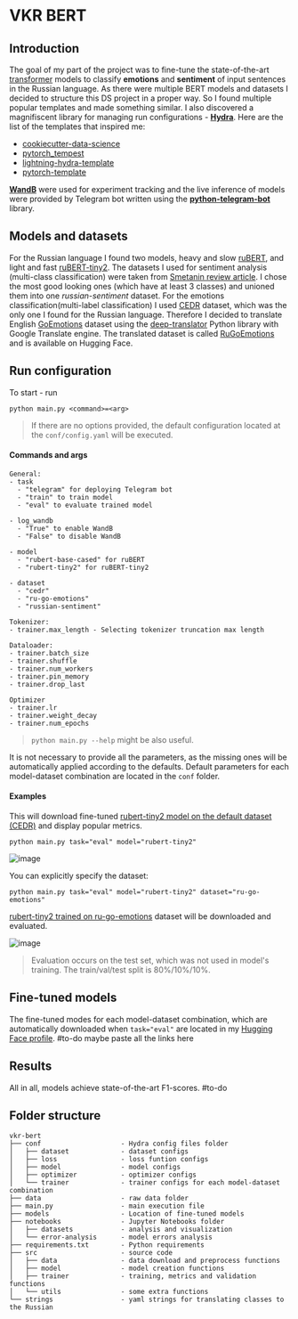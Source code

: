 # VKR BERT

## Introduction

The goal of my part of the project was to fine-tune the state-of-the-art [transformer](https://arxiv.org/abs/1706.03762) models to classify __emotions__ and __sentiment__ of input sentences in the Russian language. As there were multiple BERT models and datasets I decided to structure this DS project in a proper way. So I found multiple popular templates and made something similar. I also discovered a magnifiscent library for managing run configurations - __[Hydra](https://hydra.cc)__. Here are the list of the templates that inspired me:

- [cookiecutter-data-science](https://drivendata.github.io/cookiecutter-data-science/)
- [pytorch_tempest](https://github.com/Erlemar/pytorch_tempest/)
- [lightning-hydra-template](https://github.com/ashleve/lightning-hydra-template)
- [pytorch-template](https://github.com/victoresque/pytorch-template)

__[WandB](https://wandb.ai)__ were used for experiment tracking and the live inference of models were provided by Telegram bot written using the __[python-telegram-bot](https://github.com/python-telegram-bot/python-telegram-bot)__ library.

## Models and datasets

For the Russian language I found two models, heavy and slow [ruBERT](https://huggingface.co/DeepPavlov/rubert-base-cased), and light and fast [ruBERT-tiny2](https://huggingface.co/cointegrated/rubert-tiny2). The datasets I used for sentiment analysis (multi-class classification) were taken from [Smetanin review article](https://github.com/sismetanin/sentiment-analysis-in-russian). I chose the most good looking ones (which have at least 3 classes) and unioned them into one *russian-sentiment* dataset. For the emotions classification(multi-label classification) I used [CEDR](https://huggingface.co/datasets/cedr) dataset, which was the only one I found for the Russian language. Therefore I decided to translate English [GoEmotions](https://huggingface.co/datasets/go_emotions) dataset using the [deep-translator](https://github.com/nidhaloff/deep-translator) Python library with Google Translate engine. The translated dataset is called [RuGoEmotions](https://huggingface.co/datasets/seara/ru-go-emotions) and is available on Hugging Face. 

## Run configuration

To start - run

```shell
python main.py <command>=<arg>
```

>If there are no options provided, the default configuration located at the `conf/config.yaml` will be executed.

#### Commands and args
```
General:
- task
  - "telegram" for deploying Telegram bot
  - "train" to train model
  - "eval" to evaluate trained model

- log_wandb
  - "True" to enable WandB
  - "False" to disable WandB

- model
  - "rubert-base-cased" for ruBERT
  - "rubert-tiny2" for ruBERT-tiny2

- dataset
  - "cedr"
  - "ru-go-emotions"
  - "russian-sentiment"

Tokenizer:
- trainer.max_length - Selecting tokenizer truncation max length

Dataloader:
- trainer.batch_size
- trainer.shuffle
- trainer.num_workers
- trainer.pin_memory
- trainer.drop_last

Optimizer
- trainer.lr
- trainer.weight_decay
- trainer.num_epochs
```

> `python main.py --help` might be also useful.

It is not necessary to provide all the parameters, as the missing ones will be automatically applied according to the defaults. Default parameters for each model-dataset combination are located in the `conf` folder.

#### Examples

This will download fine-tuned [rubert-tiny2 model on the default dataset (CEDR)](https://huggingface.co/seara/rubert-tiny2-cedr) and display popular metrics.

```shell
python main.py task="eval" model="rubert-tiny2"
```

![image](https://github.com/searayeah/vkr-bert/assets/57370975/19350c0d-9bc7-410c-bc17-fa7cce67071f)

You can explicitly specify the dataset:

```shell
python main.py task="eval" model="rubert-tiny2" dataset="ru-go-emotions"
```

[rubert-tiny2 trained on ru-go-emotions](https://huggingface.co/seara/rubert-tiny2-ru-go-emotions) dataset will be downloaded and evaluated.

![image](https://github.com/searayeah/vkr-bert/assets/57370975/73086b9d-8d01-4e41-abe7-704e4f6c85bf)


> Evaluation occurs on the test set, which was not used in model's training. The train/val/test split is 80%/10%/10%. 

## Fine-tuned models

The fine-tuned modes for each model-dataset combination, which are automatically downloaded when `task="eval"` are located in my [Hugging Face profile](https://huggingface.co/seara). #to-do maybe paste all the links here


## Results

All in all, models achieve state-of-the-art F1-scores.
#to-do

## Folder structure

```
vkr-bert
├── conf                    - Hydra config files folder
│   ├── dataset             - dataset configs
│   ├── loss                - loss funtion configs
│   ├── model               - model configs
│   ├── optimizer           - optimizer configs
│   └── trainer             - trainer configs for each model-dataset combination
├── data                    - raw data folder
├── main.py                 - main execution file
├── models                  - Location of fine-tuned models
├── notebooks               - Jupyter Notebooks folder
│   ├── datasets            - analysis and visualization
│   └── error-analysis      - model errors analysis
├── requirements.txt        - Python requirements
├── src                     - source code
│   ├── data                - data download and preprocess functions
│   ├── model               - model creation functions
│   ├── trainer             - training, metrics and validation functions
│   └── utils               - some extra functions
└── strings                 - yaml strings for translating classes to the Russian
```

